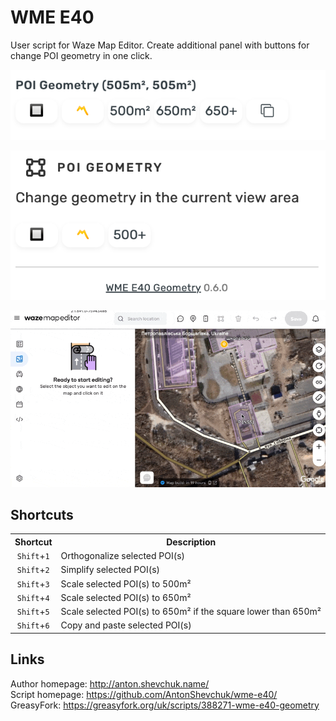 # WME E40
User script for Waze Map Editor.
Create additional panel with buttons for change POI geometry in one click.

![](screenshot.png)

![](settings.png)

![](example.gif)

## Shortcuts
<table style="width:100%">
<tr>
  <th>Shortcut</th>
  <th>Description</th>
</tr>
<tr>
<td align='center'><code>Shift</code>+<code>1</code></td>
<td>Orthogonalize selected POI(s)</td>
</tr>
<tr>
<td align='center'><code>Shift</code>+<code>2</code></td>
<td>Simplify selected POI(s)</td>
</tr>
<tr>
<td align='center'><code>Shift</code>+<code>3</code></td>
<td>Scale selected POI(s) to 500m²</td>
</tr>
<tr>
<td align='center'><code>Shift</code>+<code>4</code></td>
<td>Scale selected POI(s) to 650m²</td>
</tr>
<tr>
<td align='center'><code>Shift</code>+<code>5</code></td>
<td>Scale selected POI(s) to 650m² if the square lower than 650m²</td>
</tr>
<tr>
<td align='center'><code>Shift</code>+<code>6</code></td>
<td>Copy and paste selected POI(s)</td>
</tr>
</table>

## Links
Author homepage: http://anton.shevchuk.name/  
Script homepage: https://github.com/AntonShevchuk/wme-e40/  
GreasyFork: https://greasyfork.org/uk/scripts/388271-wme-e40-geometry  

